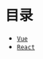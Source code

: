 # 目录

- <a href="./md/vue.md" target="_blank">`Vue`</a>
- <a href="./md/react.md" target="_blank">`React`</a>
